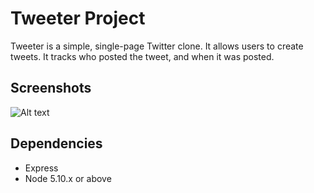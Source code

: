 # Tweeter Project

Tweeter is a simple, single-page Twitter clone. It allows users to create tweets. It tracks who posted the tweet, and when it was posted.

## Screenshots

![Alt text](public/images/tweeter_homepage.png "Homepage")

## Dependencies

- Express
- Node 5.10.x or above
